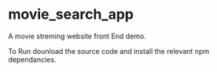 # movie_search_app
A movie streming website front End demo.

To Run dounload the source code and install the relevant npm dependancies.
